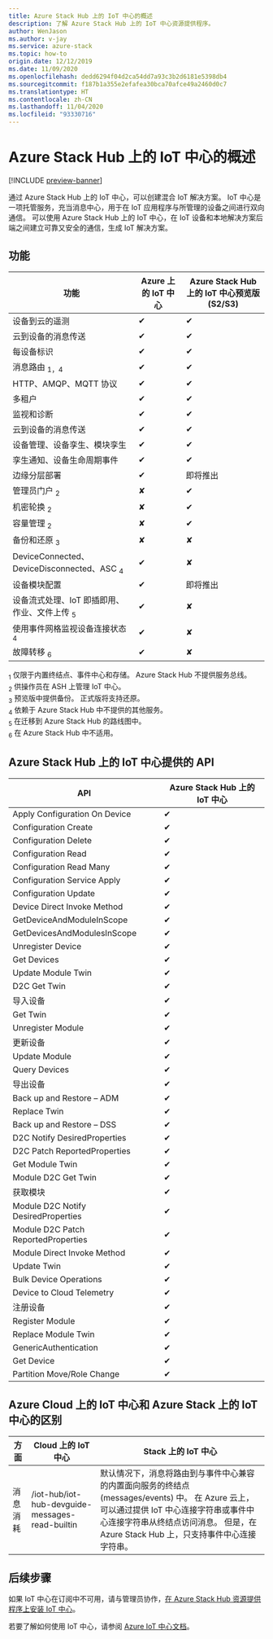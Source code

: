 ```yaml
---
title: Azure Stack Hub 上的 IoT 中心的概述
description: 了解 Azure Stack Hub 上的 IoT 中心资源提供程序。
author: WenJason
ms.author: v-jay
ms.service: azure-stack
ms.topic: how-to
origin.date: 12/12/2019
ms.date: 11/09/2020
ms.openlocfilehash: dedd6294f04d2ca54dd7a93c3b2d6181e5398db4
ms.sourcegitcommit: f187b1a355e2efafea30bca70afce49a2460d0c7
ms.translationtype: HT
ms.contentlocale: zh-CN
ms.lasthandoff: 11/04/2020
ms.locfileid: "93330716"
---
```

# <a name="overview-of-iot-hub-on-azure-stack-hub"></a>Azure Stack Hub 上的 IoT 中心的概述

[!INCLUDE [preview-banner](../includes/iot-hub-preview.md)]

通过 Azure Stack Hub 上的 IoT 中心，可以创建混合 IoT 解决方案。 IoT 中心是一项托管服务，充当消息中心，用于在 IoT 应用程序与所管理的设备之间进行双向通信。 可以使用 Azure Stack Hub 上的 IoT 中心，在 IoT 设备和本地解决方案后端之间建立可靠又安全的通信，生成 IoT 解决方案。

## <a name="features"></a>功能

| 功能 | Azure 上的 IoT 中心 | Azure Stack Hub 上的 IoT 中心预览版 (S2/S3) |
|-|-|-|
|设备到云的遥测| ✔ | ✔ |
|云到设备的消息传送| ✔ | ✔ |
|每设备标识| ✔ | ✔ |
|消息路由 <sub>1</sub><sub>，4</sub>| ✔ | ✔ |
|HTTP、AMQP、MQTT 协议| ✔ | ✔ |
|多租户| ✔ | ✔ |
|监视和诊断| ✔ | ✔ |
|云到设备的消息传送| ✔ | ✔ |
|设备管理、设备孪生、模块孪生| ✔ | ✔ |
|孪生通知、设备生命周期事件| ✔ | ✔ |
|边缘分层部署| ✔ | 即将推出 |
|管理员门户 <sub>2</sub>| ✘ | ✔ |
|机密轮换 <sub>2</sub>| ✘ | ✔ |
|容量管理 <sub>2</sub>| ✘ | ✔ |
|备份和还原 <sub>3</sub>| ✘ | ✘ |
|DeviceConnected、DeviceDisconnected、ASC <sub>4</sub>| ✔ | ✘ |
|设备模块配置| ✔ | 即将推出 |
|设备流式处理、IoT 即插即用、作业、文件上传 <sub>5</sub>| ✔ | ✘ |
|使用事件网格监视设备连接状态 <sub>4</sub>| ✔ | ✘ |
|故障转移 <sub>6</sub>| ✔ | ✘ |

<sub>1</sub> 仅限于内置终结点、事件中心和存储。 Azure Stack Hub 不提供服务总线。  
<sub>2</sub> 供操作员在 ASH 上管理 IoT 中心。  
<sub>3</sub> 预览版中提供备份。 正式版将支持还原。  
<sub>4</sub> 依赖于 Azure Stack Hub 中不提供的其他服务。  
<sub>5</sub> 在迁移到 Azure Stack Hub 的路线图中。  
<sub>6</sub> 在 Azure Stack Hub 中不适用。  

## <a name="api-available-for-iot-hub-on-azure-stack-hub"></a>Azure Stack Hub 上的 IoT 中心提供的 API

|API|Azure Stack Hub 上的 IoT 中心|
|-|-|
|Apply Configuration On Device| ✔ |
| Configuration Create | ✔ |
| Configuration Delete | ✔ |
| Configuration Read | ✔ |
|Configuration Read Many| ✔ |
|Configuration Service Apply|  ✔ |
|Configuration Update|  ✔ |
|Device Direct Invoke Method|  ✔ |
|GetDeviceAndModuleInScope|  ✔ |
|GetDevicesAndModulesInScope| ✔ |
|Unregister Device| ✔ |
|Get Devices| ✔ |
|Update Module Twin| ✔ |
|D2C Get Twin| ✔ |
|导入设备| ✔ |
|Get Twin| ✔ |
|Unregister Module| ✔ |
|更新设备| ✔ |
|Update Module| ✔ |
|Query Devices| ✔ |
|导出设备| ✔ |
|Back up and Restore – ADM| ✔ |
|Replace Twin| ✔ |
|Back up and Restore – DSS| ✔ |
|D2C Notify DesiredProperties| ✔ |
|D2C Patch ReportedProperties| ✔ |
|Get Module Twin| ✔ |
|Module D2C Get Twin| ✔ |
|获取模块| ✔ |
|Module D2C Notify DesiredProperties| ✔ |
|Module D2C Patch ReportedProperties| ✔ |
|Module Direct Invoke Method| ✔ |
|Update Twin| ✔ |
|Bulk Device Operations| ✔ |
|Device to Cloud Telemetry| ✔ |
|注册设备| ✔ |
|Register Module| ✔ |
|Replace Module Twin| ✔ |
|GenericAuthentication| ✔ |
|Get Device| ✔ |
|Partition Move/Role Change| ✔ |

## <a name="differences-between-iot-hub-on-azure-cloud-and-iot-hub-on-azure-stack"></a>Azure Cloud 上的 IoT 中心和 Azure Stack 上的 IoT 中心的区别

| 方面 | Cloud 上的 IoT 中心 | Stack 上的 IoT 中心 |
|-|-|-|
| 消息消耗 | /iot-hub/iot-hub-devguide-messages-read-builtin |默认情况下，消息将路由到与事件中心兼容的内置面向服务的终结点 (messages/events) 中。 在 Azure 云上，可以通过提供 IoT 中心连接字符串或事件中心连接字符串从终结点访问消息。 但是，在 Azure Stack Hub 上，只支持事件中心连接字符串。 |

## <a name="next-steps"></a>后续步骤

如果 IoT 中心在订阅中不可用，请与管理员协作，[在 Azure Stack Hub 资源提供程序上安装 IoT 中心](../operator/iot-hub-rp-overview.md)。

若要了解如何使用 IoT 中心，请参阅 [Azure IoT 中心文档](/iot-hub/)。

